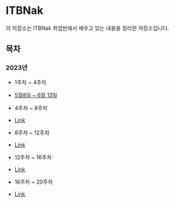 # ITBNak

이 저장소는 ITBNak 취업반에서 배우고 있는 내용을 정리한 저장소입니다.

## 목차

### 2023년

- 1주차 ~ 4주차
- [5월8일 ~ 6월 13일](https://github.com/Noah3521/itbnak/blob/main/docs/2023/05-08~06-13.md)


- 4주차 ~ 8주차
- [Link](#)

- 8주차 ~ 12주차
- [Link](#)

- 12주차 ~ 16주차
- [Link](#)

- 16주차 ~ 20주차
- [Link](#)
